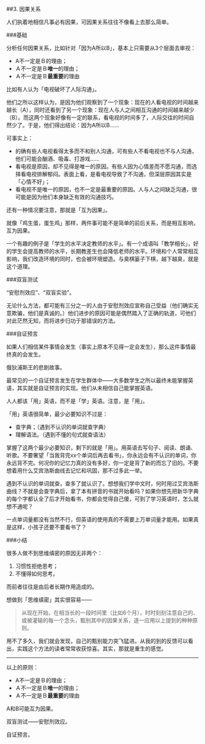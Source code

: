 ##3. 因果关系

人们执着地相信凡事必有因果，可因果关系往往不像看上去那么简单。

###基础

分析任何因果关系，比如针对「因为A所以B」，基本上只需要从3个层面去审视：

- A不一定是Ｂ的理由；
- Ａ不一定是Ｂ**唯一**的理由；
- Ａ不一定是Ｂ**最重要**的理由

比如有人认为「电视破坏了人际沟通」。

他们之所以这样认为，是因为他们观察到了一个现象：现在的人看电视的时间越来越长（A），同时还看到了另一个现象：现在人与人之间相互沟通的时间越来越少（B）。而这两个现象好像有一定的联系，看电视的时间多了，人际交往的时间自然少了。于是，他们得出结论：因为A所以B……

可事实上：

- 的确有些人电视看得太多而不和别人沟通，可有些人不看电视也不与人沟通，他们可能会酗酒、吸毒、打游戏……
- 看电视是原因，却不见得是唯一的原因。有些人因为心情差而不愿沟通，而选择看电视排解郁闷。表面上看，是看电视导致了不沟通，但深层原因其实是「心情不好」；
- 看电视不是唯一的原因，也不一定是最重要的原因。人与人之间缺乏沟通，很可能是因为他们本身缺乏有效的沟通技巧。

还有一种情况要注意，那就是「互为因果」。

就像「鸡生蛋，蛋生鸡」那样，两件事可能不是简单的前后关系，而是相互影响，互为因果。

一个有趣的例子是「学生的水平决定教师的水平」。有一个成语叫「教学相长」，好的学生会提高教师的水平，长期教差生也会降低老师的水平。环境和个人常常相互影响，我们改造环境的同时，也会被环境塑造。与臭棋篓子下棋，越下越臭，就是这个道理。

###双盲测试

“安慰剂效应”、“双盲实验”。

无论什么方法，都可能有三分之一的人由于安慰剂效应宣称自己受益（他们确实无意欺骗，他们是真诚的。）他们进步的原因可能是偶然踏入了正确的轨道，可他们对此茫然无知，而将进步归功于那错误的方法。

###自证预言

如果人们相信某件事情会发生（事实上原本不见得一定会发生），那么这件事情最终真的会发生。

俄狄浦斯王的悲剧故事。

最常见的一个自证预言发生在学生群体中——大多数学生之所以最终未能掌握英语，其实就是自证预言的实现。他们从未相信自己能掌握英语。

人人都该「用」英语，而不是「学」英语。注意，是「用」。

「用」英语很简单，最少必要知识不过是：

- 查字典；（遇到不认识的单词就查字典）
- 理解语法。（遇到不懂的句式就查语法）

掌握了这两个最少必要知识，剩下的就是「用」。用英语去写句子、阅读、朗诵、听歌。不要奢望「当我背完xx个单词后再去看书」，你永远会有不认识的单词，你永远背不完。何况你的记忆力真的没有多好，你一定是背了新的而忘了旧的。不要想着用什么艾宾浩斯曲线去记忆和巩固，那不过多此一举。

遇到不认识的单词就查，查多了就认识了。想想我们学中文时，何时用过艾宾浩斯曲线？不就是会查字典后，拿了本有拼音的书就开始看吗？如果你想先把新华字典的每个字都认全了后才开始看书，你都会觉得自己傻，可到了学习英语时，怎么就想不通呢？

一点单词量都没有当然不行，但英语的使用真的不需要上万单词量才能用。如果真是这样，小孩子还要不要看书了？

###小结

很多人做不到思维缜密的原因无非两个：

1. 习惯性拒绝思考；
2. 不懂得如何思考。

而前者往往是由后者长期作用造成的。

想做到「思维缜密」其实很容易——

> 从现在开始，在相当长的一段时间里（比如6个月），时时刻刻注意自己的、或被灌输的每一个念头，甄别其中的因果关系，逐一应用以上提到的种种原则。

用不了多久，我们就会发现，自己的甄别能力突飞猛进。从我的到的反馈可以看出，实践这个方法的读者常常收获惊喜。其实，那就是重生的感觉。

---

以上的原则：

- A不一定是Ｂ的理由；
- Ａ不一定是Ｂ**唯一**的理由；
- Ａ不一定是Ｂ**最重要**的理由

A和B可能互为因果。

双盲测试——安慰剂效应。

自证预言。
